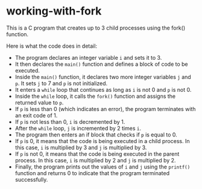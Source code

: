 # working-with-fork
This is a C program that creates up to 3 child processes using the fork() function.

Here is what the code does in detail:

- The program declares an integer variable `i` and sets it to 3.
- It then declares the `main()` function and defines a block of code to be executed.
- Inside the `main()` function, it declares two more integer variables `j` and `p`. It sets `j` to 7 and `p` is not initialized.
- It enters a `while` loop that continues as long as `i` is not 0 and `p` is not 0.
- Inside the `while` loop, it calls the `fork()` function and assigns the returned value to `p`.
- If `p` is less than 0 (which indicates an error), the program terminates with an exit code of 1.
- If `p` is not less than 0, `i` is decremented by 1.
- After the `while` loop, `j` is incremented by 2 times `i`.
- The program then enters an if block that checks if `p` is equal to 0.
- If `p` is 0, it means that the code is being executed in a child process. In this case, `i` is multiplied by 3 and `j` is multiplied by 3.
- If `p` is not 0, it means that the code is being executed in the parent process. In this case, `i` is multiplied by 2 and `j` is multiplied by 2.
- Finally, the program prints out the values of `i` and `j` using the `printf()` function and returns 0 to indicate that the program terminated successfully.
